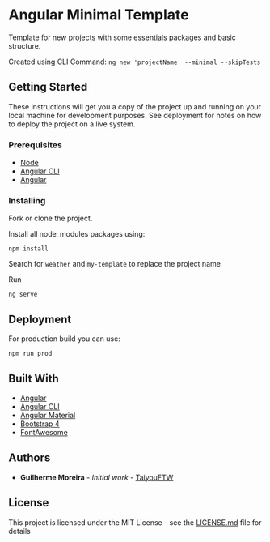 # Angular Minimal Template

Template for new projects with some essentials packages and basic structure.

Created using CLI Command: `ng new 'projectName' --minimal --skipTests`

## Getting Started

These instructions will get you a copy of the project up and running on your local machine for development purposes. See deployment for notes on how to deploy the project on a live system.

### Prerequisites

* [Node](https://nodejs.org/en/)
* [Angular CLI](https://cli.angular.io)
* [Angular](https://angular.io)

### Installing

Fork or clone the project.

Install all node_modules packages using:
```
npm install
```

Search for `weather` and `my-template` to replace the project name

Run
```
ng serve
```

## Deployment

For production build you can use:
```
npm run prod
```

## Built With

* [Angular](https://angular.io)
* [Angular CLI](https://cli.angular.io)
* [Angular Material](https://https://material.angular.io)
* [Bootstrap 4](https://getbootstrap.com)
* [FontAwesome](https://fontawesome.com)

## Authors

* **Guilherme Moreira** - *Initial work* - [TaiyouFTW](https://github.com/TaiyouFTW)

## License

This project is licensed under the MIT License - see the [LICENSE.md](LICENSE.md) file for details
